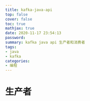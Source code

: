```yaml
---
title: kafka-java-api
top: false
cover: false
toc: true
mathjax: true
date: 2020-11-17 23:54:13
password:
summary: kafka java api 生产者和消费者
tags:
- java
- kafka
categories:
- 编程
---
```


# 生产者

